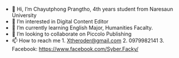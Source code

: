 - 👋 Hi, I’m Chayutphong Prangtho, 4th years student from Naresaun University
- 👀 I’m interested in Digital Content Editor
- 🌱 I’m currently learning English Major, Humanities Facalty.
- 💞️ I’m looking to collaborate on Piccolo Publishing
- 📫 How to reach me 1. Xtheroder@gmail.com 2. 0979982141  3. Facebook: https://www.facebook.com/Syber.Facky/

<!---
syberfacky/syberfacky is a ✨ special ✨ repository because its `README.md` (this file) appears on your GitHub profile.
You can click the Preview link to take a look at your changes.
--->
